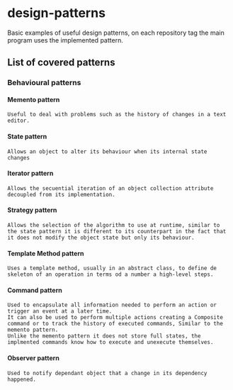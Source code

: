 # design-patterns
Basic examples of useful design patterns, on each repository tag the main program
uses the implemented pattern.

## List of covered patterns

### Behavioural patterns

#### Memento pattern
    Useful to deal with problems such as the history of changes in a text editor.
    
#### State pattern
    Allows an object to alter its behaviour when its internal state changes

#### Iterator pattern
    Allows the secuential iteration of an object collection attribute decoupled from its implementation.
    
#### Strategy pattern
    Allows the selection of the algorithm to use at runtime, similar to the state pattern it is different to its counterpart in the fact that it does not modify the object state but only its behaviour.

#### Template Method pattern
    Uses a template method, usually in an abstract class, to define de skeleton of an operation in terms od a number a high-level steps.
    
#### Command pattern
    Used to encapsulate all information needed to perform an action or trigger an event at a later time. 
    It can also be used to perform multiple actions creating a Composite command or to track the history of executed commands, Similar to the memento pattern.
    Unlike the memento pattern it does not store full states, the implmented commands know how to execute and unexecute themselves.
    
#### Observer pattern
    Used to notify dependant object that a change in its dependency happened.